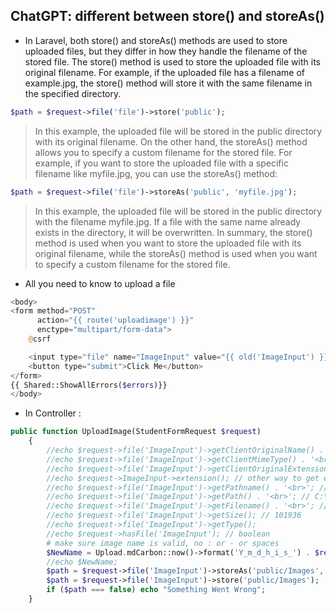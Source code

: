 ## ChatGPT: different between store() and storeAs()
- In Laravel, both store() and storeAs() methods are used to store uploaded files, but they differ in how they handle the filename of the stored file.
  The store() method is used to store the uploaded file with its original filename. For example, if the uploaded file has a filename of example.jpg, the store() method will store it with the same filename in the specified directory.
````php
$path = $request->file('file')->store('public');
````
> In this example, the uploaded file will be stored in the public directory with its original filename.
On the other hand, the storeAs() method allows you to specify a custom filename for the stored file. For example, if you want to store the uploaded file with a specific filename like myfile.jpg, you can use the storeAs() method:

````php
$path = $request->file('file')->storeAs('public', 'myfile.jpg');
````
> In this example, the uploaded file will be stored in the public directory with the filename myfile.jpg. If a file with the same name already exists in the directory, it will be overwritten.
In summary, the store() method is used when you want to store the uploaded file with its original filename, while the storeAs() method is used when you want to specify a custom filename for the stored file.


- All you need to know to upload a file

````php
<body>
<form method="POST"
      action="{{ route('uploadimage') }}"
      enctype="multipart/form-data">
    @csrf

    <input type="file" name="ImageInput" value="{{ old('ImageInput') }}">
    <button type="submit">Click Me</button>
</form>
{{ Shared::ShowAllErrors($errors)}}
</body>
````

- In Controller :

````php
public function UploadImage(StudentFormRequest $request)
    {
        //echo $request->file('ImageInput')->getClientOriginalName() . '<br>'; // ging.png
        //echo $request->file('ImageInput')->getClientMimeType() . '<br>'; // image/png   application/x-msdownload
        //echo $request->file('ImageInput')->getClientOriginalExtension() . '<br>'; // png
        //echo $request->ImageInput->extension(); // other way to get extension of a file
        //echo $request->file('ImageInput')->getPathname() . '<br>'; // C:\xampp\tmp\php551A.tmp
        //echo $request->file('ImageInput')->getPath() . '<br>'; // C:\xampp\tmp\
        //echo $request->file('ImageInput')->getFilename() . '<br>'; // php139B.tmp
        //echo $request->file('ImageInput')->getSize(); // 101936
        //echo $request->file('ImageInput')->getType();
        //echo $request->hasFile('ImageInput'); // boolean
        # make sure image name is valid, no : or - or spaces
        $NewName = Upload.mdCarbon::now()->format('Y_m_d_h_i_s_') . $request->file('ImageInput')->getClientOriginalName();
        //echo $NewName;
        $path = $request->file('ImageInput')->storeAs('public/Images', $NewName);
        $path = $request->file('ImageInput')->store('public/Images');
        if ($path === false) echo "Something Went Wrong";
    }
````



